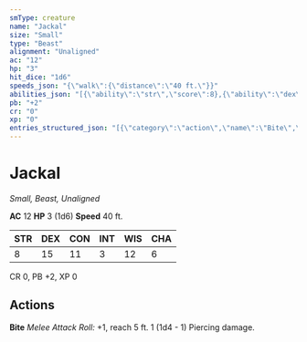 ```yaml
---
smType: creature
name: "Jackal"
size: "Small"
type: "Beast"
alignment: "Unaligned"
ac: "12"
hp: "3"
hit_dice: "1d6"
speeds_json: "{\"walk\":{\"distance\":\"40 ft.\"}}"
abilities_json: "[{\"ability\":\"str\",\"score\":8},{\"ability\":\"dex\",\"score\":15},{\"ability\":\"con\",\"score\":11},{\"ability\":\"int\",\"score\":3},{\"ability\":\"wis\",\"score\":12},{\"ability\":\"cha\",\"score\":6}]"
pb: "+2"
cr: "0"
xp: "0"
entries_structured_json: "[{\"category\":\"action\",\"name\":\"Bite\",\"text\":\"*Melee Attack Roll:* +1, reach 5 ft. 1 (1d4 - 1) Piercing damage.\"}]"
---
```


# Jackal
*Small, Beast, Unaligned*

**AC** 12
**HP** 3 (1d6)
**Speed** 40 ft.

| STR | DEX | CON | INT | WIS | CHA |
| --- | --- | --- | --- | --- | --- |
| 8 | 15 | 11 | 3 | 12 | 6 |

CR 0, PB +2, XP 0

## Actions

**Bite**
*Melee Attack Roll:* +1, reach 5 ft. 1 (1d4 - 1) Piercing damage.
